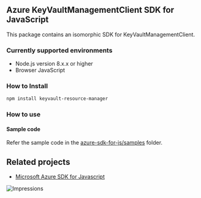 ## Azure KeyVaultManagementClient SDK for JavaScript

This package contains an isomorphic SDK for KeyVaultManagementClient.

### Currently supported environments

- Node.js version 8.x.x or higher
- Browser JavaScript

### How to Install

```bash
npm install keyvault-resource-manager
```

### How to use

#### Sample code

Refer the sample code in the [azure-sdk-for-js/samples](https://github.com/Azure/azure-sdk-for-js/tree/master/samples) folder.

## Related projects

- [Microsoft Azure SDK for Javascript](https://github.com/Azure/azure-sdk-for-js)


![Impressions](https://azure-sdk-impressions.azurewebsites.net/api/impressions/azure-sdk-for-js%2Fsdk%2Fcdn%2Farm-cdn%2FREADME.png)